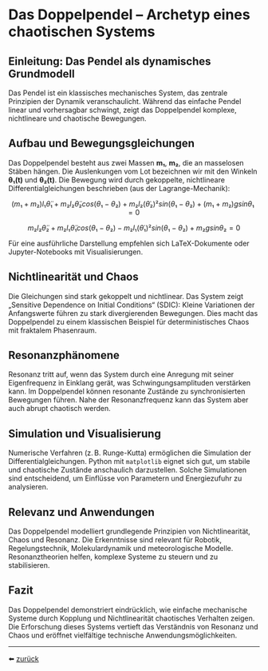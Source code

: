# Das Doppelpendel – Archetyp eines chaotischen Systems

## Einleitung: Das Pendel als dynamisches Grundmodell

Das Pendel ist ein klassisches mechanisches System, das zentrale Prinzipien der Dynamik veranschaulicht. Während das einfache Pendel linear und vorhersagbar schwingt, zeigt das Doppelpendel komplexe, nichtlineare und chaotische Bewegungen.

## Aufbau und Bewegungsgleichungen

Das Doppelpendel besteht aus zwei Massen **m₁**, **m₂**, die an masselosen Stäben hängen. Die Auslenkungen vom Lot bezeichnen wir mit den Winkeln **θ₁(t)** und **θ₂(t)**. Die Bewegung wird durch gekoppelte, nichtlineare Differentialgleichungen beschrieben (aus der Lagrange-Mechanik):

$$
(m₁ + m₂) l₁ θ̈₁ + m₂ l₂ θ̈₂ cos(θ₁ − θ₂) + m₂ l₂ (θ̇₂)² sin(θ₁ − θ₂) + (m₁ + m₂) g sin θ₁ = 0
$$

$$
m₂ l₂ θ̈₂ + m₂ l₁ θ̈₁ cos(θ₁ − θ₂) − m₂ l₁ (θ̇₁)² sin(θ₁ − θ₂) + m₂ g sin θ₂ = 0
$$

Für eine ausführliche Darstellung empfehlen sich LaTeX-Dokumente oder Jupyter-Notebooks mit Visualisierungen.

## Nichtlinearität und Chaos

Die Gleichungen sind stark gekoppelt und nichtlinear. Das System zeigt „Sensitive Dependence on Initial Conditions“ (SDIC): Kleine Variationen der Anfangswerte führen zu stark divergierenden Bewegungen. Dies macht das Doppelpendel zu einem klassischen Beispiel für deterministisches Chaos mit fraktalem Phasenraum.

## Resonanzphänomene

Resonanz tritt auf, wenn das System durch eine Anregung mit seiner Eigenfrequenz in Einklang gerät, was Schwingungsamplituden verstärken kann. Im Doppelpendel können resonante Zustände zu synchronisierten Bewegungen führen. Nahe der Resonanzfrequenz kann das System aber auch abrupt chaotisch werden.

## Simulation und Visualisierung

Numerische Verfahren (z. B. Runge-Kutta) ermöglichen die Simulation der Differentialgleichungen. Python mit `matplotlib` eignet sich gut, um stabile und chaotische Zustände anschaulich darzustellen. Solche Simulationen sind entscheidend, um Einflüsse von Parametern und Energiezufuhr zu analysieren.

## Relevanz und Anwendungen

Das Doppelpendel modelliert grundlegende Prinzipien von Nichtlinearität, Chaos und Resonanz. Die Erkenntnisse sind relevant für Robotik, Regelungstechnik, Molekulardynamik und meteorologische Modelle. Resonanztheorien helfen, komplexe Systeme zu steuern und zu stabilisieren.

## Fazit

Das Doppelpendel demonstriert eindrücklich, wie einfache mechanische Systeme durch Kopplung und Nichtlinearität chaotisches Verhalten zeigen. Die Erforschung dieses Systems vertieft das Verständnis von Resonanz und Chaos und eröffnet vielfältige technische Anwendungsmöglichkeiten.

---

⬅️ [zurück](../../../README.md)